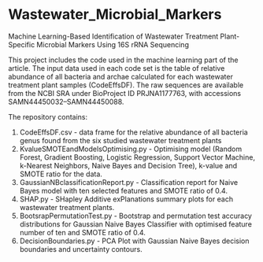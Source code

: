 # Wastewater_Microbial_Markers
Machine Learning-Based Identification of Wastewater Treatment Plant-Specific Microbial Markers Using 16S rRNA Sequencing

This project includes the code used in the machine learning part of the article. The input data used in each code set is the table of relative abundance of all bacteria and archae calculated for each wastewater treatment plant samples (CodeEffsDF). The raw sequences are available from the NCBI SRA under BioProject ID PRJNA1177763, with accessions SAMN44450032–SAMN44450088.

The repository contains:
1. CodeEffsDF.csv - data frame for the relative abundance of all bacteria genus found from the six studied wastewater treatment plants
2. KvalueSMOTEandModelsOptimising.py - Optimising model (Random Forest, Gradient Boosting, Logistic Regression, Support Vector Machine, k-Nearest Neighbors, Naive Bayes and Decision Tree), k-value and SMOTE ratio for the data.
3. GaussianNBclassificationReport.py - Classification report for Naive Bayes model with ten selected features and SMOTE ratio of 0.4.
4. SHAP.py - SHapley Additive exPlanations summary plots for each wastewater treatment plants.
5. BootsrapPermutationTest.py - Bootstrap and permutation test accuracy distributions for Gaussian Naive Bayes Classifier with optimised feature number of ten and SMOTE ratio of 0.4.
6. DecisionBoundaries.py - PCA Plot with Gaussian Naive Bayes decision boundaries and uncertainty contours.
